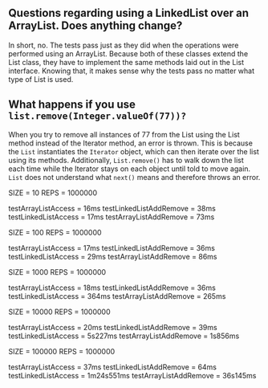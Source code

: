 ﻿
## Questions regarding using a LinkedList over an ArrayList. Does anything change?
In short, no. The tests pass just as they did when the operations were performed using an ArrayList. Because both of these classes extend the List class, they have to implement the same methods laid out in the List interface. Knowing that, it makes sense why the tests pass no matter what type of List is used.

## What happens if you use `list.remove(Integer.valueOf(77))?`
When you try to remove all instances of 77 from the List using the List method instead of the Iterator method, an error is thrown. This is because the `List` instantiates the `Iterator` object, which can then iterate over the list using its methods. Additionally, `List.remove()` has to walk down the list each time while the Iterator stays on each object until told to move again. `List` does not understand what `next()` means and therefore throws an error.

SIZE = 10
REPS = 1000000

testArrayListAccess = 16ms
testLinkedListAddRemove = 38ms
testLinkedListAccess = 17ms
testArrayListAddRemove = 73ms

SIZE = 100
REPS = 1000000

testArrayListAccess = 17ms
testLinkedListAddRemove = 36ms
testLinkedListAccess = 29ms
testArrayListAddRemove = 86ms

SIZE = 1000
REPS = 1000000

testArrayListAccess = 18ms
testLinkedListAddRemove = 36ms
testLinkedListAccess = 364ms
testArrayListAddRemove = 265ms

SIZE = 10000
REPS = 1000000

testArrayListAccess = 20ms
testLinkedListAddRemove = 39ms
testLinkedListAccess = 5s227ms
testArrayListAddRemove = 1s856ms

SIZE = 100000
REPS = 1000000

testArrayListAccess = 37ms
testLinkedListAddRemove = 64ms
testLinkedListAccess = 1m24s551ms
testArrayListAddRemove = 36s145ms
